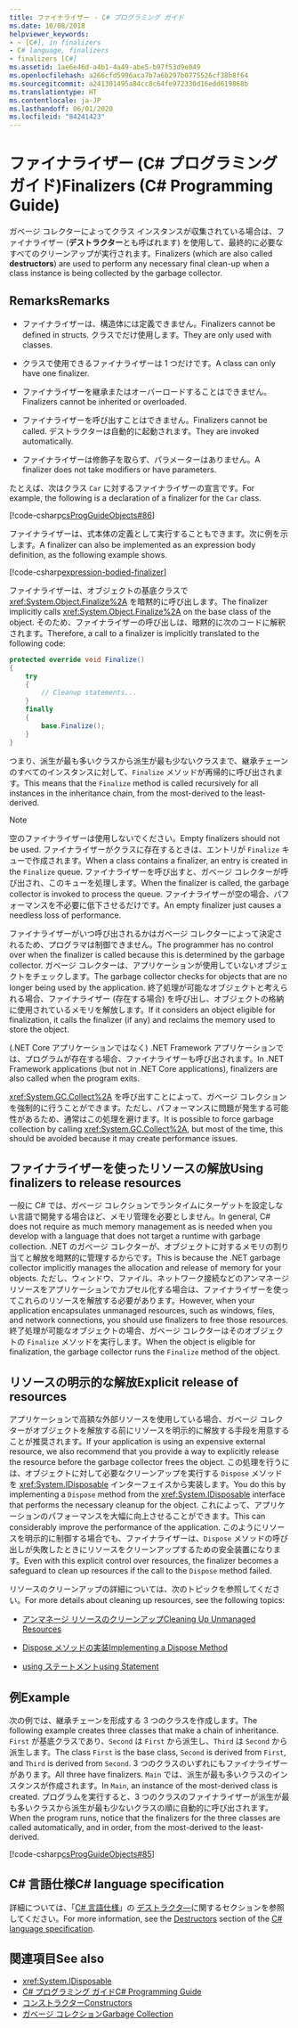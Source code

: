 ```yaml
---
title: ファイナライザー - C# プログラミング ガイド
ms.date: 10/08/2018
helpviewer_keywords:
- ~ [C#], in finalizers
- C# language, finalizers
- finalizers [C#]
ms.assetid: 1ae6e46d-a4b1-4a49-abe5-b97f53d9e049
ms.openlocfilehash: a266cfd5996aca7b7a6b297b0775526cf38b8f64
ms.sourcegitcommit: a241301495a84cc8c64fe972330d16edd619868b
ms.translationtype: HT
ms.contentlocale: ja-JP
ms.lasthandoff: 06/01/2020
ms.locfileid: "84241423"
---
```

# <a name="finalizers-c-programming-guide"></a><span data-ttu-id="d81b2-102">ファイナライザー (C# プログラミング ガイド)</span><span class="sxs-lookup"><span data-stu-id="d81b2-102">Finalizers (C# Programming Guide)</span></span>
<span data-ttu-id="d81b2-103">ガベージ コレクターによってクラス インスタンスが収集されている場合は、ファイナライザー (**デストラクター**とも呼ばれます) を使用して、最終的に必要なすべてのクリーンアップが実行されます。</span><span class="sxs-lookup"><span data-stu-id="d81b2-103">Finalizers (which are also called **destructors**) are used to perform any necessary final clean-up when a class instance is being collected by the garbage collector.</span></span>  
  
## <a name="remarks"></a><span data-ttu-id="d81b2-104">Remarks</span><span class="sxs-lookup"><span data-stu-id="d81b2-104">Remarks</span></span>  
  
- <span data-ttu-id="d81b2-105">ファイナライザーは、構造体には定義できません。</span><span class="sxs-lookup"><span data-stu-id="d81b2-105">Finalizers cannot be defined in structs.</span></span> <span data-ttu-id="d81b2-106">クラスでだけ使用します。</span><span class="sxs-lookup"><span data-stu-id="d81b2-106">They are only used with classes.</span></span>  
  
- <span data-ttu-id="d81b2-107">クラスで使用できるファイナライザーは 1 つだけです。</span><span class="sxs-lookup"><span data-stu-id="d81b2-107">A class can only have one finalizer.</span></span>  
  
- <span data-ttu-id="d81b2-108">ファイナライザーを継承またはオーバーロードすることはできません。</span><span class="sxs-lookup"><span data-stu-id="d81b2-108">Finalizers cannot be inherited or overloaded.</span></span>  
  
- <span data-ttu-id="d81b2-109">ファイナライザーを呼び出すことはできません。</span><span class="sxs-lookup"><span data-stu-id="d81b2-109">Finalizers cannot be called.</span></span> <span data-ttu-id="d81b2-110">デストラクターは自動的に起動されます。</span><span class="sxs-lookup"><span data-stu-id="d81b2-110">They are invoked automatically.</span></span>  
  
- <span data-ttu-id="d81b2-111">ファイナライザーは修飾子を取らず、パラメーターはありません。</span><span class="sxs-lookup"><span data-stu-id="d81b2-111">A finalizer does not take modifiers or have parameters.</span></span>  
  
 <span data-ttu-id="d81b2-112">たとえば、次はクラス `Car` に対するファイナライザーの宣言です。</span><span class="sxs-lookup"><span data-stu-id="d81b2-112">For example, the following is a declaration of a finalizer for the `Car` class.</span></span>
  
 [!code-csharp[csProgGuideObjects#86](~/samples/snippets/csharp/VS_Snippets_VBCSharp/csProgGuideObjects/CS/Objects.cs#86)]  

<span data-ttu-id="d81b2-113">ファイナライザーは、式本体の定義として実行することもできます。次に例を示します。</span><span class="sxs-lookup"><span data-stu-id="d81b2-113">A finalizer can also be implemented as an expression body definition, as the following example shows.</span></span>

[!code-csharp[expression-bodied-finalizer](../../../../samples/snippets/csharp/programming-guide/classes-and-structs/expr-bodied-destructor.cs#1)]  
  
 <span data-ttu-id="d81b2-114">ファイナライザーは、オブジェクトの基底クラスで <xref:System.Object.Finalize%2A> を暗黙的に呼び出します。</span><span class="sxs-lookup"><span data-stu-id="d81b2-114">The finalizer implicitly calls <xref:System.Object.Finalize%2A> on the base class of the object.</span></span> <span data-ttu-id="d81b2-115">そのため、ファイナライザーの呼び出しは、暗黙的に次のコードに解釈されます。</span><span class="sxs-lookup"><span data-stu-id="d81b2-115">Therefore, a call to a finalizer is implicitly translated to the following code:</span></span>  
  
```csharp  
protected override void Finalize()  
{  
    try  
    {  
        // Cleanup statements...  
    }  
    finally  
    {  
        base.Finalize();  
    }  
}  
```  
  
 <span data-ttu-id="d81b2-116">つまり、派生が最も多いクラスから派生が最も少ないクラスまで、継承チェーンのすべてのインスタンスに対して、`Finalize` メソッドが再帰的に呼び出されます。</span><span class="sxs-lookup"><span data-stu-id="d81b2-116">This means that the `Finalize` method is called recursively for all instances in the inheritance chain, from the most-derived to the least-derived.</span></span>  
  
> [!NOTE]
> <span data-ttu-id="d81b2-117">空のファイナライザーは使用しないでください。</span><span class="sxs-lookup"><span data-stu-id="d81b2-117">Empty finalizers should not be used.</span></span> <span data-ttu-id="d81b2-118">ファイナライザーがクラスに存在するときは、エントリが `Finalize` キューで作成されます。</span><span class="sxs-lookup"><span data-stu-id="d81b2-118">When a class contains a finalizer, an entry is created in the `Finalize` queue.</span></span> <span data-ttu-id="d81b2-119">ファイナライザーを呼び出すと、ガベージ コレクターが呼び出され、このキューを処理します。</span><span class="sxs-lookup"><span data-stu-id="d81b2-119">When the finalizer is called, the garbage collector is invoked to process the queue.</span></span> <span data-ttu-id="d81b2-120">ファイナライザーが空の場合、パフォーマンスを不必要に低下させるだけです。</span><span class="sxs-lookup"><span data-stu-id="d81b2-120">An empty finalizer just causes a needless loss of performance.</span></span>  
  
 <span data-ttu-id="d81b2-121">ファイナライザーがいつ呼び出されるかはガベージ コレクターによって決定されるため、プログラマは制御できません。</span><span class="sxs-lookup"><span data-stu-id="d81b2-121">The programmer has no control over when the finalizer is called because this is determined by the garbage collector.</span></span> <span data-ttu-id="d81b2-122">ガベージ コレクターは、アプリケーションが使用していないオブジェクトをチェックします。</span><span class="sxs-lookup"><span data-stu-id="d81b2-122">The garbage collector checks for objects that are no longer being used by the application.</span></span> <span data-ttu-id="d81b2-123">終了処理が可能なオブジェクトと考えられる場合、ファイナライザー (存在する場合) を呼び出し、オブジェクトの格納に使用されているメモリを解放します。</span><span class="sxs-lookup"><span data-stu-id="d81b2-123">If it considers an object eligible for finalization, it calls the finalizer (if any) and reclaims the memory used to store the object.</span></span>

 <span data-ttu-id="d81b2-124">(.NET Core アプリケーションではなく) .NET Framework アプリケーションでは、プログラムが存在する場合、ファイナライザーも呼び出されます。</span><span class="sxs-lookup"><span data-stu-id="d81b2-124">In .NET Framework applications (but not in .NET Core applications), finalizers are also called when the program exits.</span></span>
  
 <span data-ttu-id="d81b2-125"><xref:System.GC.Collect%2A> を呼び出すことによって、ガベージ コレクションを強制的に行うことができます。ただし、パフォーマンスに問題が発生する可能性があるため、通常はこの処理を避けます。</span><span class="sxs-lookup"><span data-stu-id="d81b2-125">It is possible to force garbage collection by calling <xref:System.GC.Collect%2A>, but most of the time, this should be avoided because it may create performance issues.</span></span>  
  
## <a name="using-finalizers-to-release-resources"></a><span data-ttu-id="d81b2-126">ファイナライザーを使ったリソースの解放</span><span class="sxs-lookup"><span data-stu-id="d81b2-126">Using finalizers to release resources</span></span>  
 <span data-ttu-id="d81b2-127">一般に C# では、ガベージ コレクションでランタイムにターゲットを設定しない言語で開発する場合ほど、メモリ管理を必要としません。</span><span class="sxs-lookup"><span data-stu-id="d81b2-127">In general, C# does not require as much memory management as is needed when you develop with a language that does not target a runtime with garbage collection.</span></span> <span data-ttu-id="d81b2-128">.NET のガベージ コレクターが、オブジェクトに対するメモリの割り当てと解放を暗黙的に管理するからです。</span><span class="sxs-lookup"><span data-stu-id="d81b2-128">This is because the .NET garbage collector implicitly manages the allocation and release of memory for your objects.</span></span> <span data-ttu-id="d81b2-129">ただし、ウィンドウ、ファイル、ネットワーク接続などのアンマネージ リソースをアプリケーションでカプセル化する場合は、ファイナライザーを使ってこれらのリソースを解放する必要があります。</span><span class="sxs-lookup"><span data-stu-id="d81b2-129">However, when your application encapsulates unmanaged resources, such as windows, files, and network connections, you should use finalizers to free those resources.</span></span> <span data-ttu-id="d81b2-130">終了処理が可能なオブジェクトの場合、ガベージ コレクターはそのオブジェクトの `Finalize` メソッドを実行します。</span><span class="sxs-lookup"><span data-stu-id="d81b2-130">When the object is eligible for finalization, the garbage collector runs the `Finalize` method of the object.</span></span>
  
## <a name="explicit-release-of-resources"></a><span data-ttu-id="d81b2-131">リソースの明示的な解放</span><span class="sxs-lookup"><span data-stu-id="d81b2-131">Explicit release of resources</span></span>  
 <span data-ttu-id="d81b2-132">アプリケーションで高額な外部リソースを使用している場合、ガベージ コレクターがオブジェクトを解放する前にリソースを明示的に解放する手段を用意することが推奨されます。</span><span class="sxs-lookup"><span data-stu-id="d81b2-132">If your application is using an expensive external resource, we also recommend that you provide a way to explicitly release the resource before the garbage collector frees the object.</span></span> <span data-ttu-id="d81b2-133">この処理を行うには、オブジェクトに対して必要なクリーンアップを実行する `Dispose` メソッドを <xref:System.IDisposable> インターフェイスから実装します。</span><span class="sxs-lookup"><span data-stu-id="d81b2-133">You do this by implementing a `Dispose` method from the <xref:System.IDisposable> interface that performs the necessary cleanup for the object.</span></span> <span data-ttu-id="d81b2-134">これによって、アプリケーションのパフォーマンスを大幅に向上させることができます。</span><span class="sxs-lookup"><span data-stu-id="d81b2-134">This can considerably improve the performance of the application.</span></span> <span data-ttu-id="d81b2-135">このようにリソースを明示的に制御する場合でも、ファイナライザーは、`Dispose` メソッドの呼び出しが失敗したときにリソースをクリーンアップするための安全装置になります。</span><span class="sxs-lookup"><span data-stu-id="d81b2-135">Even with this explicit control over resources, the finalizer becomes a safeguard to clean up resources if the call to the `Dispose` method failed.</span></span>  
  
 <span data-ttu-id="d81b2-136">リソースのクリーンアップの詳細については、次のトピックを参照してください。</span><span class="sxs-lookup"><span data-stu-id="d81b2-136">For more details about cleaning up resources, see the following topics:</span></span>  
  
- [<span data-ttu-id="d81b2-137">アンマネージ リソースのクリーンアップ</span><span class="sxs-lookup"><span data-stu-id="d81b2-137">Cleaning Up Unmanaged Resources</span></span>](../../../standard/garbage-collection/unmanaged.md)  
  
- [<span data-ttu-id="d81b2-138">Dispose メソッドの実装</span><span class="sxs-lookup"><span data-stu-id="d81b2-138">Implementing a Dispose Method</span></span>](../../../standard/garbage-collection/implementing-dispose.md)  
  
- [<span data-ttu-id="d81b2-139">using ステートメント</span><span class="sxs-lookup"><span data-stu-id="d81b2-139">using Statement</span></span>](../../language-reference/keywords/using-statement.md)  
  
## <a name="example"></a><span data-ttu-id="d81b2-140">例</span><span class="sxs-lookup"><span data-stu-id="d81b2-140">Example</span></span>  
 <span data-ttu-id="d81b2-141">次の例では、継承チェーンを形成する 3 つのクラスを作成します。</span><span class="sxs-lookup"><span data-stu-id="d81b2-141">The following example creates three classes that make a chain of inheritance.</span></span> <span data-ttu-id="d81b2-142">`First` が基底クラスであり、`Second` は `First` から派生し、`Third` は `Second` から派生します。</span><span class="sxs-lookup"><span data-stu-id="d81b2-142">The class `First` is the base class, `Second` is derived from `First`, and `Third` is derived from `Second`.</span></span> <span data-ttu-id="d81b2-143">3 つのクラスのいずれにもファイナライザーがあります。</span><span class="sxs-lookup"><span data-stu-id="d81b2-143">All three have finalizers.</span></span> <span data-ttu-id="d81b2-144">`Main` では、派生が最も多いクラスのインスタンスが作成されます。</span><span class="sxs-lookup"><span data-stu-id="d81b2-144">In `Main`, an instance of the most-derived class is created.</span></span> <span data-ttu-id="d81b2-145">プログラムを実行すると、3 つのクラスのファイナライザーが派生が最も多いクラスから派生が最も少ないクラスの順に自動的に呼び出されます。</span><span class="sxs-lookup"><span data-stu-id="d81b2-145">When the program runs, notice that the finalizers for the three classes are called automatically, and in order, from the most-derived to the least-derived.</span></span>  
  
 [!code-csharp[csProgGuideObjects#85](~/samples/snippets/csharp/VS_Snippets_VBCSharp/csProgGuideObjects/CS/Objects.cs#85)]  
  
## <a name="c-language-specification"></a><span data-ttu-id="d81b2-146">C# 言語仕様</span><span class="sxs-lookup"><span data-stu-id="d81b2-146">C# language specification</span></span>  

<span data-ttu-id="d81b2-147">詳細については、「[C# 言語仕様](/dotnet/csharp/language-reference/language-specification/introduction)」の [デストラクタ―](~/_csharplang/spec/classes.md#destructors)に関するセクションを参照してください。</span><span class="sxs-lookup"><span data-stu-id="d81b2-147">For more information, see the [Destructors](~/_csharplang/spec/classes.md#destructors) section of the [C# language specification](/dotnet/csharp/language-reference/language-specification/introduction).</span></span>
  
## <a name="see-also"></a><span data-ttu-id="d81b2-148">関連項目</span><span class="sxs-lookup"><span data-stu-id="d81b2-148">See also</span></span>

- <xref:System.IDisposable>
- [<span data-ttu-id="d81b2-149">C# プログラミング ガイド</span><span class="sxs-lookup"><span data-stu-id="d81b2-149">C# Programming Guide</span></span>](../index.md)
- [<span data-ttu-id="d81b2-150">コンストラクター</span><span class="sxs-lookup"><span data-stu-id="d81b2-150">Constructors</span></span>](./constructors.md)
- [<span data-ttu-id="d81b2-151">ガベージ コレクション</span><span class="sxs-lookup"><span data-stu-id="d81b2-151">Garbage Collection</span></span>](../../../standard/garbage-collection/index.md)
